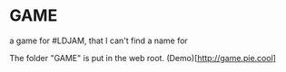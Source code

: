 # GAME
a game for #LDJAM, that I can't find a name for

The folder "GAME" is put in the web root. (Demo)[http://game.pie.cool]
